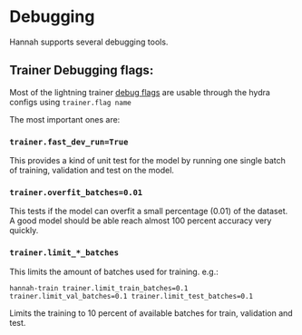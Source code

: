 # Debugging

Hannah supports several debugging tools.

## Trainer Debugging flags:

Most of the lightning trainer [debug flags](https://pytorch-lightning.readthedocs.io/en/latest/common/debugging.html) are usable through the hydra
configs using `trainer.flag name`

The most important ones are:

### `trainer.fast_dev_run=True`

This provides a kind of unit test for the model by running one single batch of training, validation and test on the model.


### `trainer.overfit_batches=0.01`

This tests if the model can overfit a small percentage (0.01) of the dataset. A good model should be able reach almost 100 percent accuracy very quickly.


### `trainer.limit_*_batches`

This limits the amount of batches used for training. e.g.:

    hannah-train trainer.limit_train_batches=0.1 trainer.limit_val_batches=0.1 trainer.limit_test_batches=0.1

Limits the training to 10 percent of available batches for train, validation and test.
